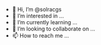 - 👋 Hi, I’m @solracgs
- 👀 I’m interested in ...
- 🌱 I’m currently learning ...
- 💞️ I’m looking to collaborate on ...
- 📫 How to reach me ...

<!---
solracgs/solracgs is a ✨ special ✨ repository because its `README.md` (this file) appears on your GitHub profile.
You can click the Preview link to take a look at your changes.
--->
